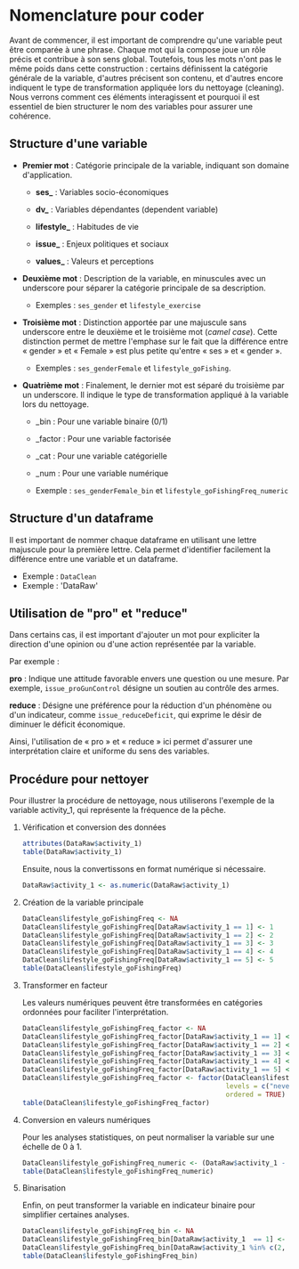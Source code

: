 # Nomenclature pour coder

Avant de commencer, il est important de comprendre qu'une variable peut être comparée à une phrase. Chaque mot qui la compose joue un rôle précis et contribue à son sens global. Toutefois, tous les mots n'ont pas le même poids dans cette construction : certains définissent la catégorie générale de la variable, d'autres précisent son contenu, et d'autres encore indiquent le type de transformation appliquée lors du nettoyage (cleaning). Nous verrons comment ces éléments interagissent et pourquoi il est essentiel de bien structurer le nom des variables pour assurer une cohérence.

## Structure d'une variable

-   **Premier mot** : Catégorie principale de la variable, indiquant son domaine d'application.

    -   **ses\_** : Variables socio-économiques

    -   **dv\_** : Variables dépendantes (dependent variable)

    -   **lifestyle\_** : Habitudes de vie

    -   **issue\_** : Enjeux politiques et sociaux

    -   **values\_** : Valeurs et perceptions

-   **Deuxième mot** : Description de la variable, en minuscules avec un underscore pour séparer la catégorie principale de sa description.

    -   Exemples : `ses_gender` et `lifestyle_exercise`

-   **Troisième mot** : Distinction apportée par une majuscule sans underscore entre le deuxième et le troisième mot (*camel case*). Cette distinction permet de mettre l'emphase sur le fait que la différence entre « gender » et « Female » est plus petite qu'entre « ses » et « gender ».

    -   Exemples : `ses_genderFemale` et `lifestyle_goFishing`.

-   **Quatrième mot** : Finalement, le dernier mot est séparé du troisième par un underscore. Il indique le type de transformation appliqué à la variable lors du nettoyage.

    -   \_bin : Pour une variable binaire (0/1)

    -   \_factor : Pour une variable factorisée

    -   \_cat : Pour une variable catégorielle

    -   \_num : Pour une variable numérique

    -   Exemple : `ses_genderFemale_bin` et `lifestyle_goFishingFreq_numeric`

## Structure d'un dataframe

Il est important de nommer chaque dataframe en utilisant une lettre majuscule pour la première lettre. Cela permet d'identifier facilement la différence entre une variable et un dataframe.

-   Exemple : `DataClean`
-   Exemple : 'DataRaw'

## Utilisation de \"pro\" et \"reduce\"

Dans certains cas, il est important d'ajouter un mot pour expliciter la direction d'une opinion ou d'une action représentée par la variable.

Par exemple :

**pro** : Indique une attitude favorable envers une question ou une mesure. Par exemple, `issue_proGunControl` désigne un soutien au contrôle des armes.

**reduce** : Désigne une préférence pour la réduction d'un phénomène ou d'un indicateur, comme `issue_reduceDeficit`, qui exprime le désir de diminuer le déficit économique.

Ainsi, l'utilisation de « pro » et « reduce » ici permet d'assurer une interprétation claire et uniforme du sens des variables.

## Procédure pour nettoyer

Pour illustrer la procédure de nettoyage, nous utiliserons l'exemple de la variable activity_1, qui représente la fréquence de la pêche.

1.  Vérification et conversion des données

    ``` r
    attributes(DataRaw$activity_1)
    table(DataRaw$activity_1)
    ```

    Ensuite, nous la convertissons en format numérique si nécessaire.

    ``` r
    DataRaw$activity_1 <- as.numeric(DataRaw$activity_1)
    ```

2.  Création de la variable principale

    ``` r
    DataClean$lifestyle_goFishingFreq <- NA
    DataClean$lifestyle_goFishingFreq[DataRaw$activity_1 == 1] <- 1
    DataClean$lifestyle_goFishingFreq[DataRaw$activity_1 == 2] <- 2
    DataClean$lifestyle_goFishingFreq[DataRaw$activity_1 == 3] <- 3
    DataClean$lifestyle_goFishingFreq[DataRaw$activity_1 == 4] <- 4
    DataClean$lifestyle_goFishingFreq[DataRaw$activity_1 == 5] <- 5
    table(DataClean$lifestyle_goFishingFreq)
    ```

3.  Transformer en facteur

    Les valeurs numériques peuvent être transformées en catégories ordonnées pour faciliter l'interprétation.

    ``` r
    DataClean$lifestyle_goFishingFreq_factor <- NA
    DataClean$lifestyle_goFishingFreq_factor[DataRaw$activity_1 == 1] <- "never"
    DataClean$lifestyle_goFishingFreq_factor[DataRaw$activity_1 == 2] <- "almost_never"
    DataClean$lifestyle_goFishingFreq_factor[DataRaw$activity_1 == 3] <- "sometimes"
    DataClean$lifestyle_goFishingFreq_factor[DataRaw$activity_1 == 4] <- "often"
    DataClean$lifestyle_goFishingFreq_factor[DataRaw$activity_1 == 5] <- "very_often"
    DataClean$lifestyle_goFishingFreq_factor <- factor(DataClean$lifestyle_goFishingFreq_factor,
                                                       levels = c("never", "almost_never", "sometimes", "often", "very_often"),
                                                       ordered = TRUE)
    table(DataClean$lifestyle_goFishingFreq_factor)
    ```

4.  Conversion en valeurs numériques

    Pour les analyses statistiques, on peut normaliser la variable sur une échelle de 0 à 1.

    ``` r
    DataClean$lifestyle_goFishingFreq_numeric <- (DataRaw$activity_1 - 1) / 4
    table(DataClean$lifestyle_goFishingFreq_numeric)
    ```

5.  Binarisation

    Enfin, on peut transformer la variable en indicateur binaire pour simplifier certaines analyses.

    ``` r
    DataClean$lifestyle_goFishingFreq_bin <- NA
    DataClean$lifestyle_goFishingFreq_bin[DataRaw$activity_1  == 1] <- 0
    DataClean$lifestyle_goFishingFreq_bin[DataRaw$activity_1 %in% c(2, 3, 4, 5)] <- 1
    table(DataClean$lifestyle_goFishingFreq_bin)
    ```
